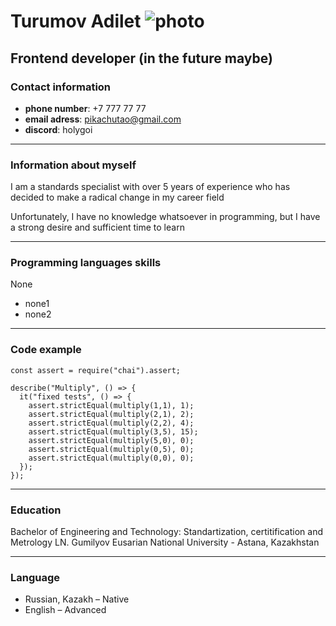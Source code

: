 # Turumov Adilet ![photo](/rsschool-cv/DSC_0141.jpg "Фото") 
## Frontend developer (in the future maybe)
### Contact information
* **phone number**: +7 777 77 77
* **email adress**: pikachutao@gmail.com
* **discord**: holygoi
---

### Information about myself

I am a standards specialist with over 5 years of experience who has decided to make a radical change in my career field

Unfortunately, I have no knowledge whatsoever in programming, but I have a strong desire and sufficient time to learn

---
### Programming languages skills
None
+ none1
+ none2

---
### Code example
```
const assert = require("chai").assert;

describe("Multiply", () => {
  it("fixed tests", () => {
    assert.strictEqual(multiply(1,1), 1);
    assert.strictEqual(multiply(2,1), 2);
    assert.strictEqual(multiply(2,2), 4);
    assert.strictEqual(multiply(3,5), 15); 
    assert.strictEqual(multiply(5,0), 0);
    assert.strictEqual(multiply(0,5), 0);
    assert.strictEqual(multiply(0,0), 0); 
  });
});
```
---

### Education
Bachelor of Engineering and Technology: Standartization, certitification and Metrology LN. Gumilyov Eusarian National University - Astana, Kazakhstan

---
### Language
* Russian, Kazakh – Native 
* English – Advanced